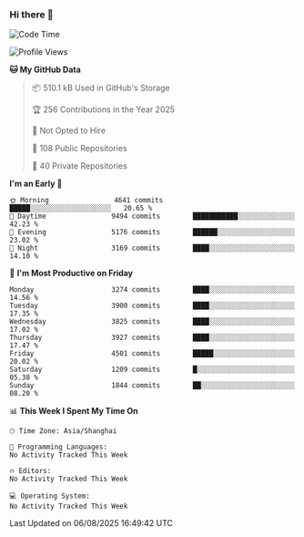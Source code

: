 ### Hi there 👋

<!--
**qbosen/qbosen** is a ✨ _special_ ✨ repository because its `README.md` (this file) appears on your GitHub profile.

Here are some ideas to get you started:

- 🔭 I’m currently working on ...
- 🌱 I’m currently learning ...
- 👯 I’m looking to collaborate on ...
- 🤔 I’m looking for help with ...
- 💬 Ask me about ...
- 📫 How to reach me: ...
- 😄 Pronouns: ...
- ⚡ Fun fact: ...
-->

<!--START_SECTION:waka-->
![Code Time](http://img.shields.io/badge/Code%20Time-2%2C111%20hrs%2036%20mins-blue)

![Profile Views](http://img.shields.io/badge/Profile%20Views-0-blue)

**🐱 My GitHub Data** 

> 📦 510.1 kB Used in GitHub's Storage 
 > 
> 🏆 256 Contributions in the Year 2025
 > 
> 🚫 Not Opted to Hire
 > 
> 📜 108 Public Repositories 
 > 
> 🔑 40 Private Repositories 
 > 
**I'm an Early 🐤** 

```text
🌞 Morning                4641 commits        █████░░░░░░░░░░░░░░░░░░░░   20.65 % 
🌆 Daytime                9494 commits        ███████████░░░░░░░░░░░░░░   42.23 % 
🌃 Evening                5176 commits        ██████░░░░░░░░░░░░░░░░░░░   23.02 % 
🌙 Night                  3169 commits        ████░░░░░░░░░░░░░░░░░░░░░   14.10 % 
```
📅 **I'm Most Productive on Friday** 

```text
Monday                   3274 commits        ████░░░░░░░░░░░░░░░░░░░░░   14.56 % 
Tuesday                  3900 commits        ████░░░░░░░░░░░░░░░░░░░░░   17.35 % 
Wednesday                3825 commits        ████░░░░░░░░░░░░░░░░░░░░░   17.02 % 
Thursday                 3927 commits        ████░░░░░░░░░░░░░░░░░░░░░   17.47 % 
Friday                   4501 commits        █████░░░░░░░░░░░░░░░░░░░░   20.02 % 
Saturday                 1209 commits        █░░░░░░░░░░░░░░░░░░░░░░░░   05.38 % 
Sunday                   1844 commits        ██░░░░░░░░░░░░░░░░░░░░░░░   08.20 % 
```


📊 **This Week I Spent My Time On** 

```text
🕑︎ Time Zone: Asia/Shanghai

💬 Programming Languages: 
No Activity Tracked This Week

🔥 Editors: 
No Activity Tracked This Week

💻 Operating System: 
No Activity Tracked This Week
```


 Last Updated on 06/08/2025 16:49:42 UTC
<!--END_SECTION:waka-->
